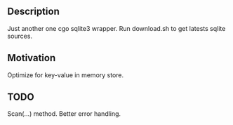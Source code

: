 ## Description
Just another one cgo sqlite3 wrapper. Run download.sh to get latests sqlite sources.

## Motivation
Optimize for key-value in memory store.

## TODO
Scan(...) method.
Better error handling.

